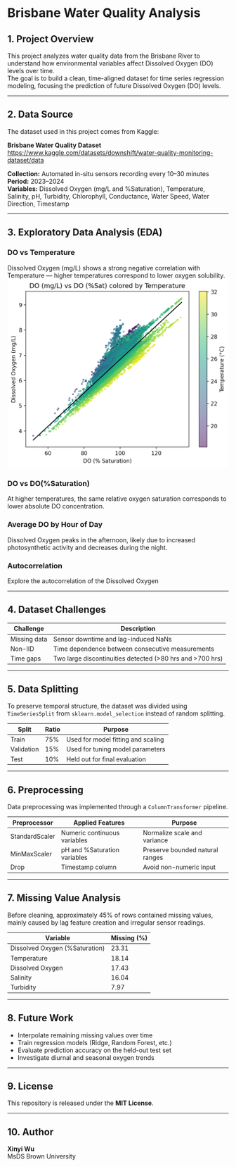# Brisbane Water Quality Analysis

## 1. Project Overview
This project analyzes water quality data from the Brisbane River to understand how environmental variables affect Dissolved Oxygen (DO) levels over time.  
The goal is to build a clean, time-aligned dataset for time series regression modeling, focusing the prediction of future Dissolved Oxygen (DO) levels.

---

## 2. Data Source
The dataset used in this project comes from Kaggle: 

**Brisbane Water Quality Dataset**  
https://www.kaggle.com/datasets/downshift/water-quality-monitoring-dataset/data

**Collection:** Automated in-situ sensors recording every 10–30 minutes  
**Period:** 2023–2024  
**Variables:** Dissolved Oxygen (mg/L and %Saturation), Temperature, Salinity, pH, Turbidity, Chlorophyll, Conductance, Water Speed, Water Direction, Timestamp

---

## 3. Exploratory Data Analysis (EDA)

### DO vs Temperature
Dissolved Oxygen (mg/L) shows a strong negative correlation with Temperature — higher temperatures correspond to lower oxygen solubility.  
![DO_vs_DO_Sat_colored_by_Temperature](./figs/DO_vs_DO_Sat_colored_by_Temperature.png)

### DO vs DO(%Saturation)
At higher temperatures, the same relative oxygen saturation corresponds to lower absolute DO concentration.  

### Average DO by Hour of Day
Dissolved Oxygen peaks in the afternoon, likely due to increased photosynthetic activity and decreases during the night.  

### Autocorrelation
Explore the autocorrelation of the Dissolved Oxygen 

---

## 4. Dataset Challenges
| Challenge | Description |
|------------|--------------|
| Missing data | Sensor downtime and lag-induced NaNs |
| Non-IID | Time dependence between consecutive measurements |
| Time gaps | Two large discontinuities detected (>80 hrs and >700 hrs) |

---
  
## 5. Data Splitting
To preserve temporal structure, the dataset was divided using `TimeSeriesSplit` from `sklearn.model_selection` instead of random splitting.

| Split | Ratio | Purpose |
|-------|--------|----------|
| Train | 75% | Used for model fitting and scaling |
| Validation | 15% | Used for tuning model parameters |
| Test | 10% | Held out for final evaluation |

---

## 6. Preprocessing
Data preprocessing was implemented through a `ColumnTransformer` pipeline.

| Preprocessor | Applied Features | Purpose |
|---------------|------------------|----------|
| StandardScaler | Numeric continuous variables | Normalize scale and variance |
| MinMaxScaler | pH and %Saturation variables | Preserve bounded natural ranges |
| Drop | Timestamp column | Avoid non-numeric input |

---

## 7. Missing Value Analysis
Before cleaning, approximately 45% of rows contained missing values, mainly caused by lag feature creation and irregular sensor readings.

| Variable | Missing (%) |
|-----------|--------------|
| Dissolved Oxygen (%Saturation) | 23.31 |
| Temperature | 18.14 |
| Dissolved Oxygen | 17.43 |
| Salinity | 16.04 |
| Turbidity | 7.97 |

---

## 8. Future Work
- Interpolate remaining missing values over time  
- Train regression models (Ridge, Random Forest, etc.)  
- Evaluate prediction accuracy on the held-out test set  
- Investigate diurnal and seasonal oxygen trends  

---

## 9. License
This repository is released under the **MIT License**.  

---

## 10. Author
**Xinyi Wu**   
MsDS Brown University
